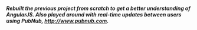 ##### Rebuilt the previous project from scratch to get a better understanding of AngularJS. Also played around with real-time updates between users using PubNub, http://www.pubnub.com.
